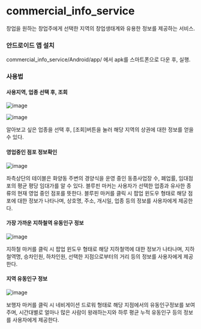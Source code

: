 # commercial_info_service
창업을 원하는 창업주에게 선택한 지역의 창업생태계와 유용한 정보를 제공하는 서비스.

### 안드로이드 앱 설치
commercial_info_service/Android/app/ 에서 apk를 스마트폰으로 다운 후, 실행.

### 사용법

#### 사용지역, 업종 선택 후, 조회
![image](https://user-images.githubusercontent.com/23163982/72678892-7bfc1680-3aed-11ea-9751-f8a008a3f739.png)

![image](https://user-images.githubusercontent.com/23163982/72678819-df397900-3aec-11ea-88f5-59e6525c79eb.png)


알아보고 싶은 업종을 선택 후, [조회]버튼을 눌러 해당 지역의 상권에 대한 정보를 얻을 수 있다.



#### 영업중인 점포 정보확인
![image](https://user-images.githubusercontent.com/23163982/72678932-ce3d3780-3aed-11ea-8dad-581850dd1ae1.png)


좌측상단의 테이블은 화양동 주변의 경양식을 운영 중인 동종사업장 수, 폐업률, 임대점포의 평균 평당 임대가를 알 수 있다.
블루핀 마커는 사용자가 선택한 업종과 유사한 종류의 현재 영업 중인 점포를 뜻한다.
블루핀 마커를 클릭 시 팝업 윈도우 형태로 해당 점포에 대한 정보가 나타나며,
상호명, 주소, 개시일, 업종 등의 정보를 사용자에게 제공한다.



#### 가장 가까운 지하철역 유동인구 정보
![image](https://user-images.githubusercontent.com/23163982/72678961-f62c9b00-3aed-11ea-8b99-25afb88eae7b.png)


지하철 마커를 클릭 시 팝업 윈도우 형태로 해당 지하철역에 대한 정보가 나타나며, 지하철역명, 승차인원, 하차인원, 선택한 지점으로부터의 거리 등의 정보를 사용자에게 제공한다.



#### 지역 유동인구 정보
![image](https://user-images.githubusercontent.com/23163982/72678992-2ffda180-3aee-11ea-8d0e-e92cf90fe99e.png)

보행자 마커를 클릭 시 네비게이션 드로워 형태로 해당 지점에서의 유동인구정보를 보여주며, 시간대별로 얼마나 많은 사람이 왕래하는지와 하루 평균 누적 유동인구 등의 정보를 사용자에게 제공한다.
